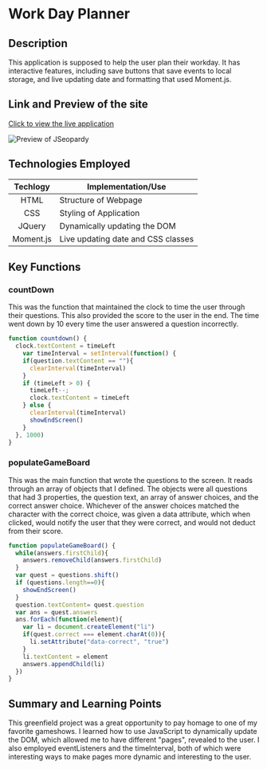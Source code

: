 # Work Day Planner 

## Description 
This application is supposed to help the user plan their workday. It has interactive features, including save buttons that save events
to local storage, and live updating date and formatting that used Moment.js. 
## Link and Preview of the site

[Click to view the live application](https://sharkby7e.github.io/workDayPlanner/)

![Preview of JSeopardy](./assets/img/sitePreview.png)

## Technologies Employed

| Techlogy   | Implementation/Use                |
|:----------:|-----------------------------------|
|HTML        | Structure of Webpage              |
|CSS         | Styling of Application            |
|JQuery      | Dynamically updating the DOM      |
|Moment.js   | Live updating date and CSS classes|

## Key Functions

### countDown 

This was the function that maintained the clock to time the user through their questions. This also provided the
score to the user in the end. The time went down by 10 every time the user answered a question incorrectly.
```javascript
function countdown() {
  clock.textContent = timeLeft
    var timeInterval = setInterval(function() {
    if(question.textContent == ""){
      clearInterval(timeInterval)
    }
    if (timeLeft > 0) {
      timeLeft--;
      clock.textContent = timeLeft
    } else {
      clearInterval(timeInterval)
      showEndScreen()
    }
  }, 1000)
}
```

### populateGameBoard

This was the main function that wrote the questions to the screen.  It reads through an array of objects that 
I defined. The objects were all questions that had 3 properties, the question text, an array of answer choices, 
and the correct answer choice.
Whichever of the answer choices matched the character with the correct choice, was given a data attribute, which when 
clicked, would notify the user that they were correct, and would not deduct from their score.

```javascript
function populateGameBoard() {
  while(answers.firstChild){
    answers.removeChild(answers.firstChild)
  }
  var quest = questions.shift()
  if (questions.length==0){
    showEndScreen()
  }
  question.textContent= quest.question
  var ans = quest.answers
  ans.forEach(function(element){
    var li = document.createElement("li") 
    if(quest.correct === element.charAt(0)){
      li.setAttribute("data-correct", "true")
    }
    li.textContent = element
    answers.appendChild(li)
  })
}
```
## Summary and Learning Points
This greenfield project was a great opportunity to pay homage to one of my favorite gameshows. I learned how to
use JavaScript to dynamically update the DOM, which allowed me to have different "pages", revealed to the user. 
I also employed eventListeners and the timeInterval, both of which were interesting ways to make pages more dynamic
and interesting to the user. 
